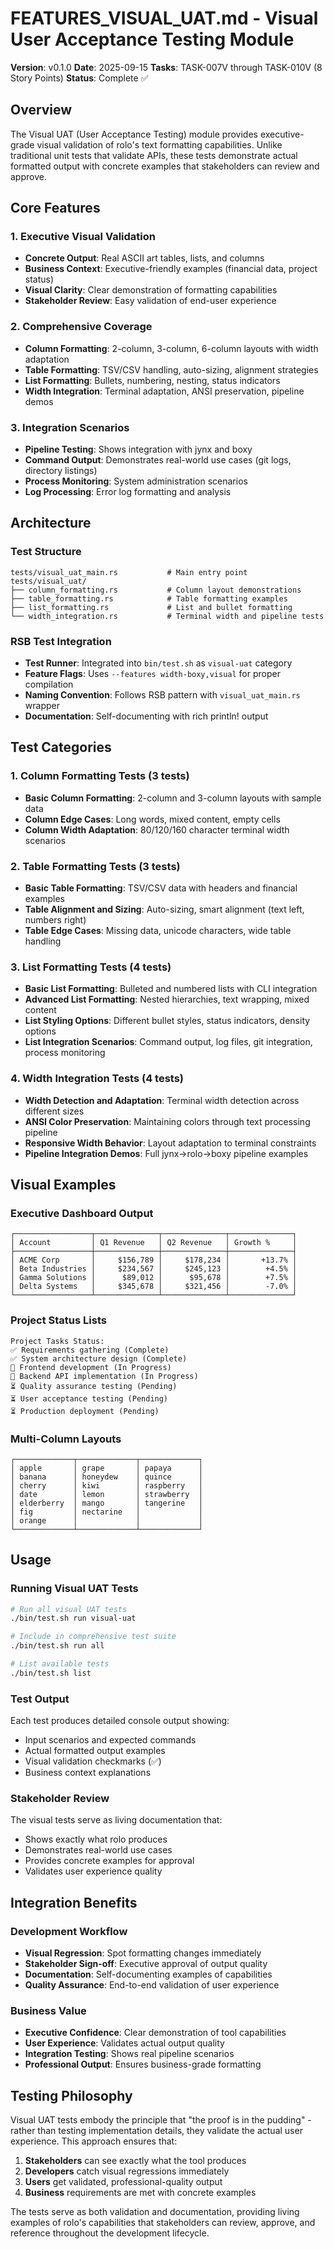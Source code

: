 # FEATURES_VISUAL_UAT.md - Visual User Acceptance Testing Module

**Version**: v0.1.0
**Date**: 2025-09-15
**Tasks**: TASK-007V through TASK-010V (8 Story Points)
**Status**: Complete ✅

## Overview

The Visual UAT (User Acceptance Testing) module provides executive-grade visual validation of rolo's text formatting capabilities. Unlike traditional unit tests that validate APIs, these tests demonstrate actual formatted output with concrete examples that stakeholders can review and approve.

## Core Features

### 1. Executive Visual Validation
- **Concrete Output**: Real ASCII art tables, lists, and columns
- **Business Context**: Executive-friendly examples (financial data, project status)
- **Visual Clarity**: Clear demonstration of formatting capabilities
- **Stakeholder Review**: Easy validation of end-user experience

### 2. Comprehensive Coverage
- **Column Formatting**: 2-column, 3-column, 6-column layouts with width adaptation
- **Table Formatting**: TSV/CSV handling, auto-sizing, alignment strategies
- **List Formatting**: Bullets, numbering, nesting, status indicators
- **Width Integration**: Terminal adaptation, ANSI preservation, pipeline demos

### 3. Integration Scenarios
- **Pipeline Testing**: Shows integration with jynx and boxy
- **Command Output**: Demonstrates real-world use cases (git logs, directory listings)
- **Process Monitoring**: System administration scenarios
- **Log Processing**: Error log formatting and analysis

## Architecture

### Test Structure
```
tests/visual_uat_main.rs           # Main entry point
tests/visual_uat/
├── column_formatting.rs           # Column layout demonstrations
├── table_formatting.rs            # Table formatting examples
├── list_formatting.rs             # List and bullet formatting
└── width_integration.rs           # Terminal width and pipeline tests
```

### RSB Test Integration
- **Test Runner**: Integrated into `bin/test.sh` as `visual-uat` category
- **Feature Flags**: Uses `--features width-boxy,visual` for proper compilation
- **Naming Convention**: Follows RSB pattern with `visual_uat_main.rs` wrapper
- **Documentation**: Self-documenting with rich println! output

## Test Categories

### 1. Column Formatting Tests (3 tests)
- **Basic Column Formatting**: 2-column and 3-column layouts with sample data
- **Column Edge Cases**: Long words, mixed content, empty cells
- **Column Width Adaptation**: 80/120/160 character terminal width scenarios

### 2. Table Formatting Tests (3 tests)
- **Basic Table Formatting**: TSV/CSV data with headers and financial examples
- **Table Alignment and Sizing**: Auto-sizing, smart alignment (text left, numbers right)
- **Table Edge Cases**: Missing data, unicode characters, wide table handling

### 3. List Formatting Tests (4 tests)
- **Basic List Formatting**: Bulleted and numbered lists with CLI integration
- **Advanced List Formatting**: Nested hierarchies, text wrapping, mixed content
- **List Styling Options**: Different bullet styles, status indicators, density options
- **List Integration Scenarios**: Command output, log files, git integration, process monitoring

### 4. Width Integration Tests (4 tests)
- **Width Detection and Adaptation**: Terminal width detection across different sizes
- **ANSI Color Preservation**: Maintaining colors through text processing pipeline
- **Responsive Width Behavior**: Layout adaptation to terminal constraints
- **Pipeline Integration Demos**: Full jynx→rolo→boxy pipeline examples

## Visual Examples

### Executive Dashboard Output
```
┌─────────────────┬──────────────┬──────────────┬──────────────┐
│ Account         │ Q1 Revenue   │ Q2 Revenue   │ Growth %     │
├─────────────────┼──────────────┼──────────────┼──────────────┤
│ ACME Corp       │     $156,789 │     $178,234 │       +13.7% │
│ Beta Industries │     $234,567 │     $245,123 │        +4.5% │
│ Gamma Solutions │      $89,012 │      $95,678 │        +7.5% │
│ Delta Systems   │     $345,678 │     $321,456 │        -7.0% │
└─────────────────┴──────────────┴──────────────┴──────────────┘
```

### Project Status Lists
```
Project Tasks Status:
✅ Requirements gathering (Complete)
✅ System architecture design (Complete)
🔄 Frontend development (In Progress)
🔄 Backend API implementation (In Progress)
⏳ Quality assurance testing (Pending)
⏳ User acceptance testing (Pending)
⏳ Production deployment (Pending)
```

### Multi-Column Layouts
```
┌─────────────┬─────────────┬─────────────┐
│ apple       │ grape       │ papaya      │
│ banana      │ honeydew    │ quince      │
│ cherry      │ kiwi        │ raspberry   │
│ date        │ lemon       │ strawberry  │
│ elderberry  │ mango       │ tangerine   │
│ fig         │ nectarine   │             │
│ orange      │             │             │
└─────────────┴─────────────┴─────────────┘
```

## Usage

### Running Visual UAT Tests
```bash
# Run all visual UAT tests
./bin/test.sh run visual-uat

# Include in comprehensive test suite
./bin/test.sh run all

# List available tests
./bin/test.sh list
```

### Test Output
Each test produces detailed console output showing:
- Input scenarios and expected commands
- Actual formatted output examples
- Visual validation checkmarks (✅)
- Business context explanations

### Stakeholder Review
The visual tests serve as living documentation that:
- Shows exactly what rolo produces
- Demonstrates real-world use cases
- Provides concrete examples for approval
- Validates user experience quality

## Integration Benefits

### Development Workflow
- **Visual Regression**: Spot formatting changes immediately
- **Stakeholder Sign-off**: Executive approval of output quality
- **Documentation**: Self-documenting examples of capabilities
- **Quality Assurance**: End-to-end validation of user experience

### Business Value
- **Executive Confidence**: Clear demonstration of tool capabilities
- **User Experience**: Validates actual output quality
- **Integration Testing**: Shows real pipeline scenarios
- **Professional Output**: Ensures business-grade formatting

## Testing Philosophy

Visual UAT tests embody the principle that "the proof is in the pudding" - rather than testing implementation details, they validate the actual user experience. This approach ensures that:

1. **Stakeholders** can see exactly what the tool produces
2. **Developers** catch visual regressions immediately
3. **Users** get validated, professional-quality output
4. **Business** requirements are met with concrete examples

The tests serve as both validation and documentation, providing living examples of rolo's capabilities that stakeholders can review, approve, and reference throughout the development lifecycle.